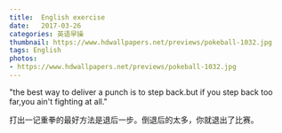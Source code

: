 ```yaml
---
title:  English exercise
date:   2017-03-26
categories: 英语早操
thumbnail: https://www.hdwallpapers.net/previews/pokeball-1032.jpg
tags: English
photos:
- https://www.hdwallpapers.net/previews/pokeball-1032.jpg
---
```


"the best way to deliver a punch is to step back.but if you step back too far,you ain't fighting at all."
<p>打出一记重拳的最好方法是退后一步。倒退后的太多，你就退出了比赛。</p>
